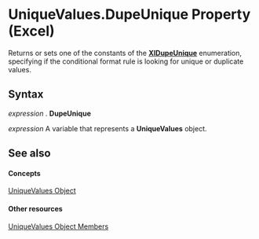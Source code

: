 
# UniqueValues.DupeUnique Property (Excel)

Returns or sets one of the constants of the  **[XlDupeUnique](73c1d82e-3932-aa1e-bf34-d01373c4c264.md)** enumeration, specifying if the conditional format rule is looking for unique or duplicate values.


## Syntax

 _expression_ . **DupeUnique**

 _expression_ A variable that represents a **UniqueValues** object.


## See also


#### Concepts


[UniqueValues Object](1b8f056f-040c-7df4-8895-26a520cf6c1b.md)
#### Other resources


[UniqueValues Object Members](53c161ba-b9ef-e052-2fd3-4c662454c5fc.md)
